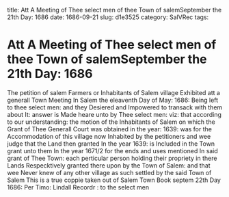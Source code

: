 title: Att A Meeting of Thee select men of thee Town of salemSeptember the 21th Day: 1686
date: 1686-09-21
slug: d1e3525
category: SalVRec
tags: 


<div markdown class="doc" id="d1e3525">


# Att A Meeting of Thee select men of thee Town of salemSeptember the 21th Day: 1686

The petition of salem Farmers or Inhabitants of Salem village Exhibited att a generall Town Meeting In Salem the eleaventh Day of May: 1686: Being left to thee select men: and they Desiered and Impowered to transack with them about It: answer is Made heare unto by Thee select men: viz: that according to our understanding: the motion of the Inhabitants of Salem on which the Grant of Thee Generall Court was obtained in the year: 1639: was for the Accommodation of this village now Inhabited by the petitioners and wee judge that the Land then granted In the year 1639: is Included in the Town grant unto them In the year 1671/2 for the ends and uses mentioned In said grant of Thee Town: each perticular person holding their propriety in there Lands Respecktively granted there upon by the Town of Salem: and that wee Never knew of any other village as such settled by the said Town of Salem This is a true coppie taken out of Salem Town Book septem 22th Day 1686: Per Timo: Lindall Recordr : to the select men
</div>